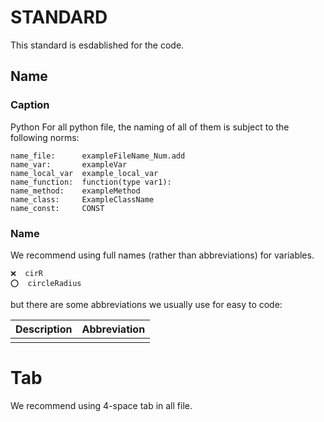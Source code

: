 # STANDARD

This standard is esdablished for the code.

## Name

### Caption

Python
For all python file, the naming of all of them is subject to the following norms:

```
name_file:      exampleFileName_Num.add
name_var:       exampleVar
name_local_var  example_local_var
name_function:  function(type var1):
name_method:    exampleMethod
name_class:     ExampleClassName
name_const:     CONST
```

### Name 
We recommend using full names (rather than abbreviations) for variables. 
```
❌  cirR
⭕  circleRadius
```
but there are some abbreviations we usually use for easy to code:
 
| Description | Abbreviation |
| ----------- | ------------ |
|             |              |

# Tab
We recommend using 4-space tab in all file. 
